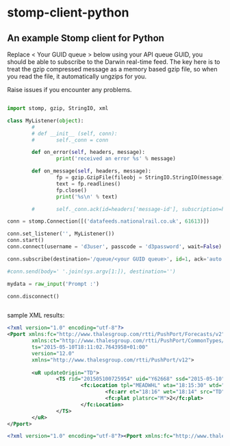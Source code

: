 # stomp-client-python
## An example Stomp client for Python

Replace < Your GUID queue >  below using your API queue GUID, you should be able to subscribe to the Darwin real-time feed. 
The key here is to treat the gzip compressed message as a memory based gzip file, so when you read the file, it automatically ungzips for you.

Raise issues if you encounter any problems.

```python

import stomp, gzip, StringIO, xml

class MyListener(object):
        #
        # def __init__ (self, conn):
        #       self._conn = conn

        def on_error(self, headers, message):
                print('received an error %s' % message)

        def on_message(self, headers, message):
                fp = gzip.GzipFile(fileobj = StringIO.StringIO(message))
                text = fp.readlines()
                fp.close()
                print('%s\n' % text)

        #       self._conn.ack(id=headers['message-id'], subscription=headers['subscription'])

conn = stomp.Connection([('datafeeds.nationalrail.co.uk', 61613)])

conn.set_listener('', MyListener())
conn.start()
conn.connect(username = 'd3user', passcode = 'd3password', wait=False)

conn.subscribe(destination='/queue/<your GUID queue>', id=1, ack='auto')

#conn.send(body=' '.join(sys.argv[1:]), destination='')

mydata = raw_input('Prompt :')

conn.disconnect()



```


sample XML results:

```xml
<?xml version="1.0" encoding="utf-8"?>
<Pport xmlns:fc="http://www.thalesgroup.com/rtti/PushPort/Forecasts/v2"
        xmlns:ct="http://www.thalesgroup.com/rtti/PushPort/CommonTypes/v1" 
        ts="2015-05-10T18:11:02.7643958+01:00" 
        version="12.0" 
        xmlns="http://www.thalesgroup.com/rtti/PushPort/v12">
        
        <uR updateOrigin="TD">
                <TS rid="201505100725954" uid="Y62668" ssd="2015-05-10">
                        <fc:Location tpl="MEADWHL" wta="18:15:30" wtd="18:16:30" pta="18:16" ptd="18:16">
                                <fc:arr et="18:16" wet="18:14" src="TD" /><fc:dep et="18:16" src="Darwin" />
                                <fc:plat platsrc="M">2</fc:plat>
                        </fc:Location>
                </TS>
        </uR>
</Pport>

```

```xml
<?xml version="1.0" encoding="utf-8"?><Pport xmlns:fc="http://www.thalesgroup.com/rtti/PushPort/Forecasts/v2" xmlns:ct="http://www.thalesgroup.com/rtti/PushPort/CommonTypes/v1" ts="2015-05-10T18:11:02.7643958+01:00" version="12.0" xmlns="http://www.thalesgroup.com/rtti/PushPort/v12"><uR updateOrigin="CIS" requestSource="at05" requestID="0000000000016151"><TS rid="201505100742207" uid="G98575" ssd="2015-05-10"><fc:Location tpl="BLGRVE" wta="18:11" wtd="18:11:30" pta="18:11" ptd="18:11"><fc:arr at="18:12" src="TD" /><fc:dep et="18:12" src="Darwin" /><fc:plat platsrc="A" conf="true">2</fc:plat></fc:Location></TS></uR></Pport>
```
